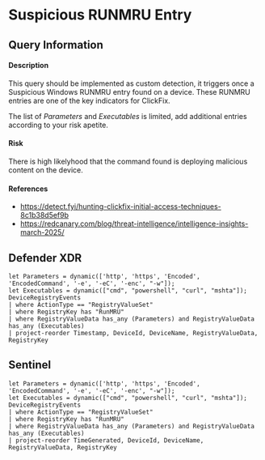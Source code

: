 # Suspicious RUNMRU Entry

## Query Information

#### Description
This query should be implemented as custom detection, it triggers once a Suspicious Windows RUNMRU entry found on a device. These RUNMRU entries are one of the key indicators for ClickFix.

The list of *Parameters* and *Executables* is limited, add additional entries according to your risk apetite.

#### Risk
There is high likelyhood that the command found is deploying malicious content on the device.

#### References
- https://detect.fyi/hunting-clickfix-initial-access-techniques-8c1b38d5ef9b
- https://redcanary.com/blog/threat-intelligence/intelligence-insights-march-2025/

## Defender XDR
```KQL
let Parameters = dynamic(['http', 'https', 'Encoded', 'EncodedCommand', '-e', '-eC', '-enc', "-w"]);
let Executables = dynamic(["cmd", "powershell", "curl", "mshta"]);
DeviceRegistryEvents
| where ActionType == "RegistryValueSet"
| where RegistryKey has "RunMRU"
| where RegistryValueData has_any (Parameters) and RegistryValueData has_any (Executables)
| project-reorder Timestamp, DeviceId, DeviceName, RegistryValueData, RegistryKey
```

## Sentinel
```KQL
let Parameters = dynamic(['http', 'https', 'Encoded', 'EncodedCommand', '-e', '-eC', '-enc', "-w"]);
let Executables = dynamic(["cmd", "powershell", "curl", "mshta"]);
DeviceRegistryEvents
| where ActionType == "RegistryValueSet"
| where RegistryKey has "RunMRU"
| where RegistryValueData has_any (Parameters) and RegistryValueData has_any (Executables)
| project-reorder TimeGenerated, DeviceId, DeviceName, RegistryValueData, RegistryKey
```